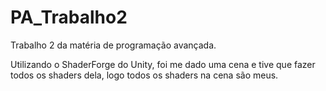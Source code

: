 # PA_Trabalho2
Trabalho 2 da matéria de programação avançada.<p>
  Utilizando o ShaderForge do Unity, foi me dado uma cena e tive que fazer todos os shaders dela, logo todos os shaders na cena são meus.
